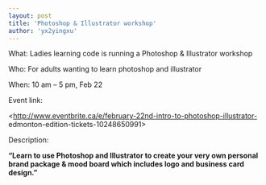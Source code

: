 ```yaml
---
layout: post
title: 'Photoshop & Illustrator workshop'
author: 'yx2yingxu'
---
```


What: Ladies learning code is running a Photoshop & Illustrator workshop

Who: For adults wanting to learn photoshop and illustrator

When: 10 am – 5 pm, Feb 22

Event link:

<http://www.eventbrite.ca/e/february-22nd-intro-to-photoshop-illustrator-
edmonton-edition-tickets-10248650991>

Description:

**“Learn to use Photoshop and Illustrator to create your very own personal
brand package & mood board which includes logo and business card design.”**


